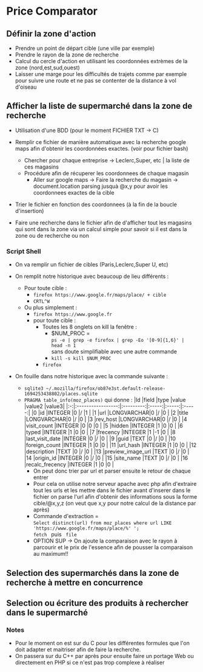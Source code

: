 # Price Comparator

## Définir la zone d'action 
- Prendre un point de départ cible (une ville par exemple)
- Prendre le rayon de la zone de recherche
- Calcul du cercle d'action en utilisant les coordonnées extrèmes de la zone
	(nord,est,sud,ouest)
- Laisser une marge pour les difficultés de trajets comme par exemple 
	pour suivre une route et ne pas se contenter de la distance à vol d'oiseau

## Afficher la liste de supermarché dans la zone de recherche 
- Utilisation d'une BDD (pour le moment FICHIER TXT -> C)
- Remplir ce fichier de manière automatique avec la recherche google maps
	afin d'obtenir les coordonnées exactes. (voir pour fichier bash)
	- Chercher pour chaque entreprise -> Leclerc,Super, etc | la liste de ces magasins
	- Procédure afin de récuperer les coordonnees de chaque magasin 
      - Aller sur google maps -> Faire la recherche du magasin -> document.location 
		parsing jusquà @x,y pour avoir les coordonnees exactes de la cible

- Trier le fichier en fonction des coordonnees (à la fin de la boucle d'insertion)
- Faire une recherche dans le fichier afin de d'afficher tout les magasins 
	qui sont dans la zone via un calcul simple pour savoir si il est dans la zone
	ou de recherche ou non 


### Script Shell

- On va remplir un fichier de cibles (Paris,Leclerc,Super U, etc)
- On remplit notre historique avec beaucoup de lieu différents :
  - Pour toute cible :  
    - `firefox https://www.google.fr/maps/place/ + cible`
    - `CRTL^W`
  - Ou plus simplement : 
	- `firefox https://www.google.fr`
	- pour toute cible : 
      - Toutes les 8 onglets on kill la fenêtre : 
        - $NUM_PROC = <br>
  			`ps -e | grep -e firefox | grep -Eo '[0-9]{1,6}' | head -n 1` <br>
			sans doute simplifiable avec une autre commande 
        - `kill -s kill $NUM_PROC`  
      - `firefox `
  
- On fouille dans notre historique avec la commande suivante :
  - `sqlite3 ~/.mozilla/firefox/ob87e3st.default-release-1694253438802/places.sqlite`
  - `PRAGMA table_info(moz_places)` qui donne :
	|Id	|field				|type		|value 	|value2	|value3|
	|:-:|:-----------------:|:---------:|:-----:|:-----:|:-----:|
	|0	|id					|INTEGER	|0		|/		|1		|
	|1	|url				|LONGVARCHAR|0		|/		|0		|
	|2	|title				|LONGVARCHAR|0		|/		|0		|
	|3	|rev_host			|LONGVARCHAR|0		|/		|0		|
	|4	|visit_count		|INTEGER	|0		|0		|0		|
	|5	|hidden				|INTEGER	|1		|0		|0		|
	|6	|typed				|INTEGER	|1		|0		|0		|
	|7	|frecency			|INTEGER	|1		|-1		|0		|
	|8	|last_visit_date	|INTEGER	|0		|/		|0		|
	|9	|guid				|TEXT		|0		|/		|0		|
	|10	|foreign_count		|INTEGER	|1		|0		|0		|
	|11	|url_hash			|INTEGER	|1		|0		|0		|
	|12	|description		|TEXT		|0		|/		|0		|
	|13	|preview_image_url	|TEXT		|0		|/		|0		|
	|14	|origin_id			|INTEGER	|0		|/		|0		|
	|15	|site_name			|TEXT		|0		|/		|0		|
	|16	|recalc_frecency	|INTEGER	|1		|0		|0		|
	- On peut donc trier par url et parser ensuite le retour de chaque entrer
	- Pour cela on utilise notre serveur apache avec php 
		afin d'extraire tout les urls et les mettre dans le fichier 
		avant d'inserer dans le fichier on parse l'url afin d'obtenir des informations
  		sous la forme cible/@x,y,z (on veut que x,y pour notre calcul de la distance par après) 
	- Commande d'extraction = <br>
  		`Select distinct(url) from moz_places where url LIKE 'https://www.google.fr/maps/place/%' ';` <br>
  		`fetch ` puis ` file`
	- OPTION SUP -> On ajoute la comparaison avec le rayon à parcourir et le prix de l'essence afin de pousser la comparaison au maximum!!



## Selection des supermarchés dans la zone de recherche à mettre en concurrence


## Selection ou écriture des produits à rechercher dans le supermarché 


### Notes 
- Pour le moment on est sur du C pour les différentes formules que l'on doit 
	adapter et maitriser afin de faire la recherche.
- On passera sur du C++ par après pour ensuite faire un portage Web ou directement
	en PHP si ce n'est pas trop complexe à réaliser 
